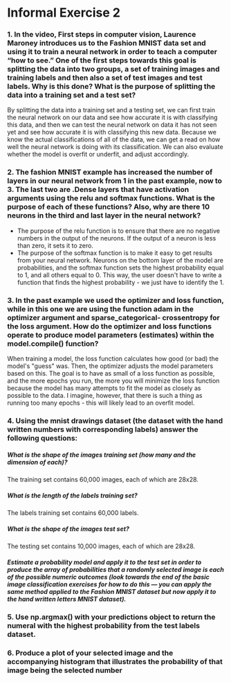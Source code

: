 # Informal Exercise 2

### 1. In the video, First steps in computer vision, Laurence Maroney introduces us to the Fashion MNIST data set and using it to train a neural network in order to teach a computer “how to see.” One of the first steps towards this goal is splitting the data into two groups, a set of training images and training labels and then also a set of test images and test labels. Why is this done? What is the purpose of splitting the data into a training set and a test set?

By splitting the data into a training set and a testing set, we can first train the neural network on our data and see how accurate it is with classifying this data, and then we can test the neural network on data it has not seen yet and see how accurate it is with classifying this new data. Because we know the actual classifications of all of the data, we can get a read on how well the neural network is doing with its classification. We can also evaluate whether the model is overfit or underfit, and adjust accordingly. 

### 2. The fashion MNIST example has increased the number of layers in our neural network from 1 in the past example, now to 3. The last two are .Dense layers that have activation arguments using the relu and softmax functions. What is the purpose of each of these functions? Also, why are there 10 neurons in the third and last layer in the neural network?

  * The purpose of the relu function is to ensure that there are no negative numbers in the output of the neurons. If the output of a neuron is less than zero, it sets it to zero.
  * The purpose of the softmax function is to make it easy to get results from your neural network. Neurons on the bottom layer of the model are probabilities, and the softmax function sets the highest probability equal to 1, and all others equal to 0. This way, the user doesn't have to write a function that finds the highest probability - we just have to identify the 1. 

### 3. In the past example we used the optimizer and loss function, while in this one we are using the function adam in the optimizer argument and sparse_categorical- crossentropy for the loss argument. How do the optimizer and loss functions operate to produce model parameters (estimates) within the model.compile() function?

When training a model, the loss function calculates how good (or bad) the model's "guess" was. Then, the optimizer adjusts the model parameters based on this. The goal is to have as small of a loss function as possible, and the more epochs you run, the more you will minimize the loss function because the model has many attempts to fit the model as closely as possible to the data. I imagine, however, that there is such a thing as running too many epochs - this will likely lead to an overfit model. 

### 4. Using the mnist drawings dataset (the dataset with the hand written numbers with corresponding labels) answer the following questions:
##### What is the shape of the images training set (how many and the dimension of each)?

The training set contains 60,000 images, each of which are 28x28.

##### What is the length of the labels training set?

The labels training set contains 60,000 labels. 

##### What is the shape of the images test set?

The testing set contains 10,000 images, each of which are 28x28. 

##### Estimate a probability model and apply it to the test set in order to produce the array of probabilities that a randomly selected image is each of the possible numeric outcomes (look towards the end of the basic image classification exercises for how to do this — you can apply the same method applied to the Fashion MNIST dataset but now apply it to the hand written letters MNIST dataset).



### 5. Use np.argmax() with your predictions object to return the numeral with the highest probability from the test labels dataset.

### 6. Produce a plot of your selected image and the accompanying histogram that illustrates the probability of that image being the selected number
